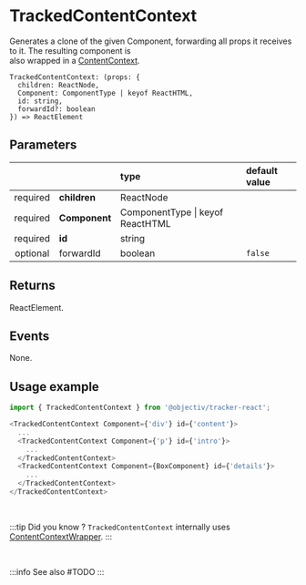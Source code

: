 # TrackedContentContext

Generates a clone of the given Component, forwarding all props it receives to it. The resulting component is  
also wrapped in a [ContentContext](/taxonomy/reference/location-contexts/ContentContext.md).

```tsx
TrackedContentContext: (props: {
  children: ReactNode,
  Component: ComponentType | keyof ReactHTML,
  id: string,
  forwardId?: boolean
}) => ReactElement
```

## Parameters
|          |               | type                                 | default value |
|:--------:|:--------------|:-------------------------------------|:--------------|
| required | **children**  | ReactNode                            |               |
| required | **Component** | ComponentType &vert; keyof ReactHTML |               |
| required | **id**        | string                               |               |
| optional | forwardId     | boolean                              | `false`       |

## Returns
ReactElement.

## Events
None.

## Usage example

```typescript jsx
import { TrackedContentContext } from '@objectiv/tracker-react';
```

```typescript jsx
<TrackedContentContext Component={'div'} id={'content'}>
  ...
  <TrackedContentContext Component={'p'} id={'intro'}>
    ...
  </TrackedContentContext>
  <TrackedContentContext Component={BoxComponent} id={'details'}>
    ...
  </TrackedContentContext>
</TrackedContentContext>
```

<br />

:::tip Did you know ?
`TrackedContentContext` internally uses [ContentContextWrapper](/tracking/react/api-reference/locationWrappers/ContentContextWrapper.md).
:::

<br />

:::info See also
#TODO
:::
